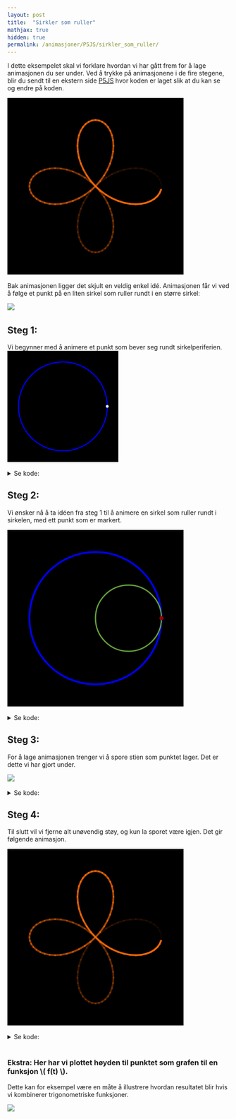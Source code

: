 ```yaml
---
layout: post
title:  "Sirkler som ruller"
mathjax: true
hidden: true
permalink: /animasjoner/P5JS/sirkler_som_ruller/
---
```

I dette eksempelet skal vi forklare hvordan vi har gått frem for å lage animasjonen du ser under. Ved å trykke på animasjonene i de fire stegene, blir du sendt til en ekstern side [P5JS](https://editor.p5js.org/) hvor koden er laget slik at du kan se og endre på koden.

<!-- TODO: Legg inn hyperlenker til p5js på bildene.  -->

<a href="https://editor.p5js.org/AndreMartiny/sketches/tx3G8YCT6" target="_blank" ><img src="/assets/images/Rullende-sirkler/utenstoy.gif"  > </a>

 
Bak animasjonen ligger det skjult en veldig enkel idé. Animasjonen får vi ved å følge et punkt på en liten sirkel som ruller rundt i en større sirkel: 

<a href="https://editor.p5js.org/AndreMartiny/sketches/2nAFMnBzI" target="_blank" ><img src="/assets/images/Rullende-sirkler/rullmedtrace.gif" width="50%"> </a>

## Steg 1: 
<!-- TODO: Denne gifen stemmer ikke med Steg 2 -- Steg 4  -->
Vi begynner med å animere et punkt som bever seg rundt sirkelperiferien.
<a href="https://editor.p5js.org/uia-mn/sketches/lc7zWqdzl" target="_blank" > <img  src="/assets/images/Rullende-sirkler/Sirkel.gif" width="50%" > </a>

<details>
Denne koden er skrevet i JavaScript.
 
<summary>Se kode:</summary>
{% highlight javascript lineos=table %}

let tid = 0; // Setter tid til en variabel
let l = 400; // Lengde på lerret
let b = 400; // bredde på lerret
let radius = (l / 2) * 0.8; // radius til sirkelen

function setup() { // Denne koden kjøres en gang for å lage lerretet vår
  createCanvas(l, b);
}

function draw() {
  background(0); // setter bakgrunnen sort
  noFill(); // nofill 
  strokeWeight(4); // setter tykkelse på linjer
  stroke("blue"); // setter farge på linjene
  circle(l / 2, b / 2, radius * 2); // lager en sirkel
  noStroke(); // fjerner linje langs kanter av figurer
  fill(255); // fyller figurer helt hvite
  circle(l / 2 + radius * cos(tid), b / 2 + radius * sin(tid), 10); // lager sirkel
  tid += 0.01 // økter tiden med 0.01. Dette gjør at punktet vårt vil rotere.
}
{% endhighlight %}
 

</details>



## Steg 2:

Vi ønsker nå å ta idéen fra steg 1 til å animere en sirkel som ruller rundt i sirkelen, med ett punkt som er markert. 

<a href="https://editor.p5js.org/AndreMartiny/sketches/uX7lQzMFY" taget="_blank"><img src="/assets/images/Rullende-sirkler/rullsirkel-ikkebra.gif" ></a>



<details>
Denne koden er skrevet i JavaScript.
 
<summary>Se kode:</summary>
{% highlight javascript lineos=table %}

let tid = 0;
let l = 400;
let b = 400;
let radius = 150; // radius til store sirkel
let r2 = 75; // radius til lille sirkel
let forhold = radius / r2; // Hvor mange runder tar lille sirkelen hvis den ruller rundt 

function setup() {
  createCanvas(l, b);
  
}


function draw() {
  background(0);
  noFill(255);
  strokeWeight(4);
  stroke("blue");
  circle(l / 2, b / 2, radius * 2);
  stroke(100, 160, 60)
  strokeWeight(3);
  circle(l / 2 + (radius - r2) * cos(tid), b / 2 + (radius - r2) * sin(tid), r2 * 2);
  strokeWeight(3);

  stroke("red")
  circle(l / 2 + (radius - r2) * cos(tid) + r2 * cos(-(forhold +1) * tid), b / 2 + (radius - r2) * sin(tid) + r2 * sin(-(forhold +1) * tid),5)

  tid += 0.01
}
{% endhighlight %}


</details>


## Steg 3:

For å lage animasjonen trenger vi å spore stien som punktet lager. Det er dette vi har gjort under.

<a href="https://editor.p5js.org/AndreMartiny/sketches/2nAFMnBzI" target="_blank" ><img src="/assets/images/Rullende-sirkler/rullmedtrace.gif" > </a>



<details>
Denne koden er skrevet i JavaScript.
 
<summary>Se kode:</summary>
{% highlight javascript lineos=table %}
let tid = 0;
let l = 400;
let b = 400;
let radius = 150; // radius til store sirkel
let r2 = 75; // radius til lille sirkel
let forhold = radius / r2; // Hvor mange runder tar lille sirkelen hvis den ruller rundt 
let trace = [];

function setup() {
  createCanvas(l, b);
  
}


function draw() {
  background(0);
  noFill(255);
  strokeWeight(4);
  stroke("blue");
  circle(l / 2, b / 2, radius * 2);
  stroke(100, 160, 60)
  strokeWeight(3);
  circle(l / 2 + (radius - r2) * cos(tid), b / 2 + (radius - r2) * sin(tid), r2 * 2);
  strokeWeight(3);
  for (i of trace) {
    stroke(255,107,6,255-(tid-i)*100*255/500);
    color(255,107,6,255-(tid-i)*100*255/500);
    circle(l / 2 + (radius - r2) * cos(i) + r2 * cos(-(forhold +1) * i), b / 2 + (radius - r2) * sin(i) + r2 * sin(-(forhold +1) * i), 1);
    
  }
  stroke("red")
  circle(l / 2 + (radius - r2) * cos(tid) + r2 * cos(-(forhold +1) * tid), b / 2 + (radius - r2) * sin(tid) + r2 * sin(-(forhold +1) * tid),5)
  trace.unshift(tid);
  if (trace.length>500) {
    trace.pop()
  }
  tid += 0.01
}

{% endhighlight %}


</details>



## Steg 4:

Til slutt vil vi fjerne alt unøvendig støy, og kun la sporet være igjen. Det gir følgende animasjon.

<a href="https://editor.p5js.org/AndreMartiny/sketches/tx3G8YCT6" target="_blank" ><img src="/assets/images/Rullende-sirkler/utenstoy.gif"  > </a>


<details>
Denne koden er skrevet i JavaScript.
 
<summary>Se kode:</summary>
{% highlight javascript lineos=table %}

let tid = 0;
let l = 400;
let b = 400;
let radius = 150; // radius til store sirkel
let r2 = 75; // radius til lille sirkel
let forhold = radius / r2; // Hvor mange runder tar lille sirkelen hvis den ruller rundt 
let trace = [];

function setup() {
  createCanvas(l, b);
}

function draw() {
  background(0);
  noFill(255);
  strokeWeight(4); 
  strokeJoin(ROUND);
  for (let i = 1; i < trace.length; i++) {
    stroke(255,107,6,255-(tid-trace[i])*100*255/650);
    line(l / 2 + (radius - r2) * cos(trace[i-1]) + r2 * cos(-(forhold +1) * trace[i-1]), b / 2 + (radius - r2) * sin(trace[i-1]) + r2 * sin(-(forhold +1) * trace[i-1]), l / 2 + (radius - r2) * cos(trace[i]) + r2 * cos(-(forhold +1) * trace[i]), b / 2 + (radius - r2) * sin(trace[i]) + r2 * sin(-(forhold +1) * trace[i]));  
  }
  trace.unshift(tid);
  if (trace.length>400) {
    trace.pop()
  }
  tid += 0.04*2*PI/6
}

{% endhighlight %}


</details>

<br>

### Ekstra: Her har vi plottet høyden til punktet som grafen til en funksjon \\( f(t) \\). 
Dette kan for eksempel være en måte å illustrere hvordan resultatet blir hvis vi kombinerer trigonometriske funksjoner.

<a href="https://editor.p5js.org/AndreMartiny/sketches/z44hGguSka" target="_blank"> <img src="/assets/images/Rullende-sirkler/graf1.gif" > </a>
